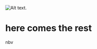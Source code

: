 
![Alt text](https://g.gravizo.com/svg?%20digraph%20G%20{%200%20->%201%20->%202;%201%20->3;%20}).

# here comes the rest
nbv